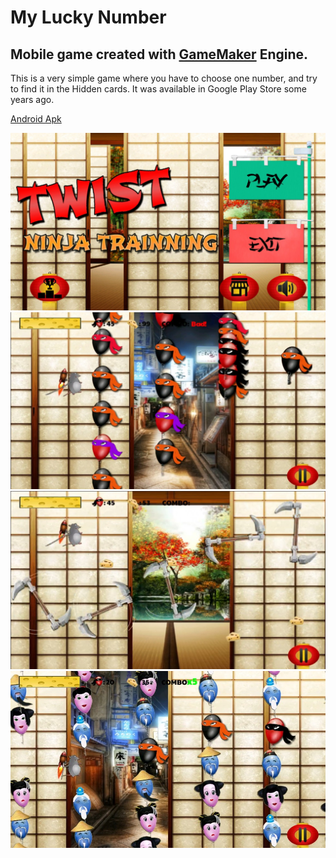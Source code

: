 # My Lucky Number
## Mobile game created with [GameMaker](https://www.yoyogames.com/gamemaker) Engine. 

This is a very simple game where you have to choose one number, and try to find it in the Hidden cards.
It was available in Google Play Store some years ago.

[Android Apk](dist/)

![Print 1](dist/print_1.jpg)
![Print 1](dist/print_2.jpg)
![Print 1](dist/print_3.jpg)
![Print 1](dist/print_4.jpg)
